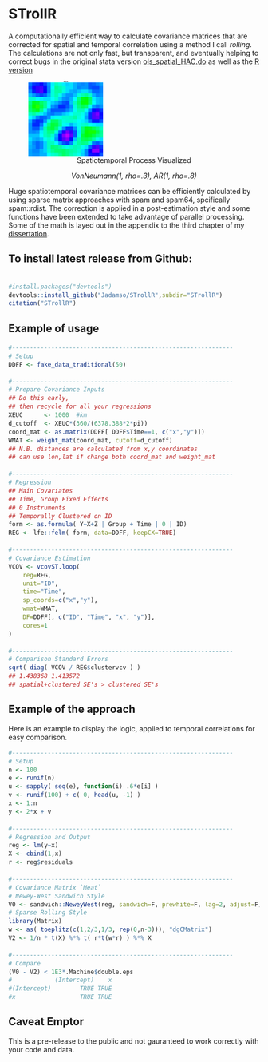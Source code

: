 
<!--
`S'patio `T'emporal `roll`ed standed errors in `R'
-->

# STrollR

A computationally efficient way to calculate covariance matrices that are corrected for spatial and temporal correlation using a method I call *rolling*. The calculations are not only fast, but transparent, and eventually helping to correct bugs in the original stata version [ols_spatial_HAC.do](http://www.globalpolicy.science/code/) as well as the [R version](http://www.trfetzer.com/using-r-to-estimate-spatial-hac-errors-per-conley/) 


<p  align="center">
<figure>
  <img src="https://raw.githubusercontent.com/Jadamso/STrollR/master/STsim/STvarX.gif"  align="center" width="150" height="150">
  <figcaption align="center">
  Spatiotemporal Process Visualized
  
  *VonNeumann(1, rho=.3), AR(1, rho=.8)* </figcaption>
</figure>
<p>

Huge spatiotemporal covariance matrices can be efficiently calculated by using sparse matrix approaches with spam and spam64, spcifically spam::rdist. The correction is applied in a post-estimation style and some functions have been extended to take advantage of parallel processing. Some of the math is layed out in the appendix to the third chapter of my [dissertation](https://sites.google.com/a/g.clemson.edu/ja-resources/research/Adamson2017_Thesis.pdf?attredirects=0). 


<!-- ![Alt Text](https://raw.githubusercontent.com/Jadamso/STrollR/master/STsim/STvarX.gif)
-->



## To install latest release from Github: 

```r

#install.packages("devtools")
devtools::install_github("Jadamso/STrollR",subdir="STrollR")
citation("STrollR")

```

<!--
knit(input="README.rmd", output="README.md")
-->

## Example of usage
```r
#--------------------------------------------------------------
# Setup
DDFF <- fake_data_traditional(50)

#--------------------------------------------------------------
# Prepare Covariance Inputs
## Do this early,
## then recycle for all your regressions
XEUC      <- 1000  #km
d_cutoff  <- XEUC*(360/(6378.388*2*pi))
coord_mat <- as.matrix(DDFF[ DDFF$Time==1, c("x","y")])
WMAT <- weight_mat(coord_mat, cutoff=d_cutoff)
## N.B. distances are calculated from x,y coordinates
## can use lon,lat if change both coord_mat and weight_mat 

#--------------------------------------------------------------
# Regression
## Main Covariates
## Time, Group Fixed Effects
## 0 Instruments
## Temporally Clustered on ID
form <- as.formula( Y~X+Z | Group + Time | 0 | ID)
REG <- lfe::felm( form, data=DDFF, keepCX=TRUE)

#--------------------------------------------------------------
# Covariance Estimation
VCOV <- vcovST.loop(
    reg=REG,
    unit="ID",
    time="Time",
    sp_coords=c("x","y"),
    wmat=WMAT,
    DF=DDFF[, c("ID", "Time", "x", "y")],
    cores=1
)

#--------------------------------------------------------------
# Comparison Standard Errors
sqrt( diag( VCOV / REG$clustervcv ) )
## 1.438368 1.413572
## spatial+clustered SE's > clustered SE's
```
## Example of the approach

Here is an example to display the logic, applied to temporal correlations for easy comparison.

```r
#--------------------------------------------------------------
# Setup
n <- 100
e <- runif(n)
u <- sapply( seq(e), function(i) .6*e[i] )
v <- runif(100) + c( 0, head(u, -1) )
x <- 1:n
y <- 2*x + v

#--------------------------------------------------------------
# Regression and Output
reg <- lm(y~x)
X <- cbind(1,x)
r <- reg$residuals

#--------------------------------------------------------------
# Covariance Matrix `Meat`
# Newey-West Sandwich Style
V0 <- sandwich::NeweyWest(reg, sandwich=F, prewhite=F, lag=2, adjust=F)
# Sparse Rolling Style
library(Matrix)
w <- as( toeplitz(c(1,2/3,1/3, rep(0,n-3))), "dgCMatrix")
V2 <- 1/n * t(X) %*% t( r*t(w*r) ) %*% X

#--------------------------------------------------------------
# Compare
(V0 - V2) < 1E3*.Machine$double.eps
#            (Intercept)    x
#(Intercept)        TRUE TRUE
#x                  TRUE TRUE

```


## Caveat Emptor
This is a pre-release to the public and not gauranteed to work correctly with your code and data.

